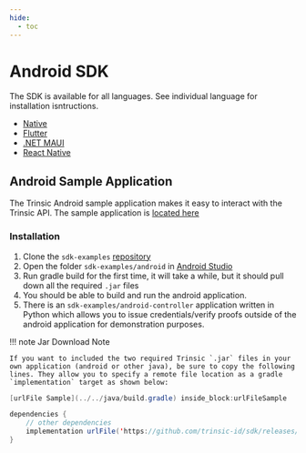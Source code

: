 ```yaml
---
hide:
  - toc
---
```


# Android SDK

The SDK is available for all languages. See individual language for installation isntructions.

- [Native](/java/)
- [Flutter](/dart/)
- [.NET MAUI](/dotnet/)
- [React Native](/web/)

## Android Sample Application

The Trinsic Android sample application makes it easy to interact with the Trinsic API. The sample application is [located here](https://github.com/trinsic-id/sdk-examples/tree/main/android)

### Installation
1. Clone the `sdk-examples` [repository](https://github.com/trinsic-id/sdk-examples)
2. Open the folder `sdk-examples/android` in [Android Studio](https://developer.android.com/studio)
3. Run gradle build for the first time, it will take a while, but it should pull down all the required `.jar` files
4. You should be able to build and run the android application.
5. There is an `sdk-examples/android-controller` application written in Python which allows you to issue credentials/verify proofs outside of the android application for demonstration purposes.

!!! note Jar Download Note

    If you want to included the two required Trinsic `.jar` files in your own application (android or other java), be sure to copy the following lines. They allow you to specify a remote file location as a gradle `implementation` target as shown below:

<!--codeinclude-->
```java
[urlFile Sample](../../java/build.gradle) inside_block:urlFileSample
```
<!--/codeinclude-->

```java
dependencies {
    // other dependencies
    implementation urlFile('https://github.com/trinsic-id/sdk/releases/download/v1.10.0/trinsic-services-1.10.0.jar', 'trinsic-services-1.10.0')
}
```


